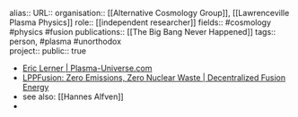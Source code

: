 alias::
URL::
organisation:: [[Alternative Cosmology Group]], [[Lawrenceville Plasma Physics]] 
role:: [[independent researcher]] 
fields:: #cosmology #physics #fusion 
publications:: [[The Big Bang Never Happened]] 
tags:: person, #plasma #unorthodox  
project::
public:: true
- [Eric Lerner | Plasma-Universe.com](https://www.plasma-universe.com/eric-lerner/)
- [LPPFusion: Zero Emissions, Zero Nuclear Waste | Decentralized Fusion Energy](https://www.lppfusion.com/)
- see also: [[Hannes Alfven]]
-